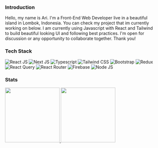 ### Introduction
Hello, my name is Ari. I'm a Front-End Web Developer live in a beautiful island in Lombok, Indonesia. You can check my project that im currently working on below. I am currently using Javascript with React and Tailwind to build beautiful looking UI and following best practices. I'm open for discussion or any opportunity to collaborate together. Thank you!

### Tech Stack
![React JS](https://img.shields.io/badge/-React-333333?style=flat&logo=react)
![Next JS](https://img.shields.io/badge/-Next.js-333333?style=flat&logo=nextdotjs)
![Typescript](https://img.shields.io/badge/-TypeScript-333333?style=flat&logo=typescript)
![Tailwind CSS](https://img.shields.io/badge/-Tailwind-333333?style=flat&logo=tailwindcss)
![Bootstrap](https://img.shields.io/badge/-Bootstrap-333333?style=flat&logo=bootstrap)
![Redux](https://img.shields.io/badge/-Redux-333333?style=flat&logo=redux)
![React Query](https://img.shields.io/badge/-React%20Query-333333?style=flat&logo=reactquery)
![React Router](https://img.shields.io/badge/-React%20Router-333333?style=flat&logo=reactrouter)
![Firebase](https://img.shields.io/badge/-Firebase-333333?style=flat&logo=firebase)
![Node JS](https://img.shields.io/badge/-Node%20JS-333333?style=flat&logo=node.js)

### Stats
<p align="left">
<a href="https://github.com/arialghifari">
  <img height="180em" src="https://github-readme-stats-eight-theta.vercel.app/api?username=arialghifari&show_icons=true&include_all_commits=true&count_private=true&title_color=C9D1D9&icon_color=C9D1D9&text_color=9f9f9f&border_color=61dafb&bg_color=0D1117"/>
  <img height="180em" src="https://github-readme-stats-eight-theta.vercel.app/api/top-langs/?username=arialghifari&layout=compact&langs_count=8&title_color=C9D1D9&border_color=61dafb&icon_color=61dafb&text_color=C9D1D9&border_radius=20&bg_color=0D1117"/>
</a>
</p>
